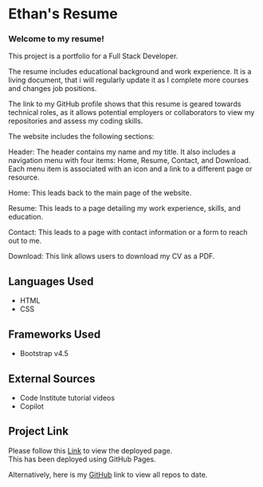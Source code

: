 # Ethan's Resume

### Welcome to my resume!

This project is a portfolio for a Full Stack Developer.

The resume includes educational background and work experience. It is a living document, that i will regularly update it as I complete more courses and changes job positions.

The link to my GitHub profile shows that this resume is geared towards technical roles, as it allows potential employers or collaborators to view my repositories and assess my coding skills.

The website includes the following sections:

Header: The header contains my name and my title. It also includes a navigation menu with four items: Home, Resume, Contact, and Download. Each menu item is associated with an icon and a link to a different page or resource.

Home: This leads back to the main page of the website.

Resume: This leads to a page detailing my work experience, skills, and education.

Contact: This leads to a page with contact information or a form to reach out to me.

Download: This link allows users to download my CV as a PDF.

## Languages Used

- HTML
- CSS

## Frameworks Used

- Bootstrap v4.5

## External Sources

- Code Institute tutorial videos
- Copilot

## Project Link

Please follow this [Link](https://ethanpeters96.github.io/UCD-resume/index.html) to view the deployed page.  
This has been deployed using GitHub Pages.

Alternatively, here is my [GitHub](https://github.com/EthanPeters96) link to view all repos to date.
